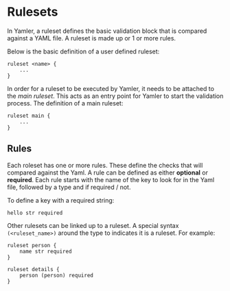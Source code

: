 # Rulesets

In Yamler, a ruleset defines the basic validation block that is compared against a YAML file. A ruleset is made up or 1 or more rules.

Below is the basic definition of a user defined ruleset:

```text
ruleset <name> {
    ...
}
```

In order for a ruleset to be executed by Yamler, it needs to be attached to the *main ruleset*. This acts as an entry point for Yamler to start the validation process. The definition of a main ruleset:

```text
ruleset main {
    ...
}
```

## Rules

Each roleset has one or more rules. These define the checks that will compared against the Yaml. A rule can be defined as either **optional** or **required**. Each rule starts with the name of the key to look for in the Yaml file, followed by a type and if required / not.

To define a key with a required string:

```text
hello str required
```

Other rulesets can be linked up to a ruleset. A special syntax `(<ruleset_name>)` around the type to indicates it is a ruleset. For example:

```text
ruleset person {
    name str required
}

ruleset details {
    person (person) required
}
```
